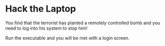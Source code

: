 # Hack the Laptop

You find that the terrorist has planted a remotely controlled bomb and you need to log into his system to stop him!

Run the executable and you will be met with a login screen.